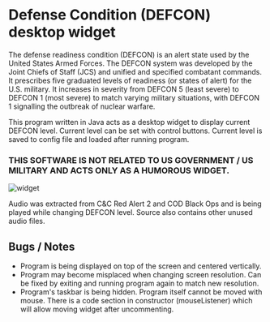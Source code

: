 # Defense Condition (DEFCON) desktop widget

The defense readiness condition (DEFCON) is an alert state used by the United States Armed Forces. The DEFCON system was developed by the Joint Chiefs of Staff (JCS) and unified and specified combatant commands. It prescribes five graduated levels of readiness (or states of alert) for the U.S. military. It increases in severity from DEFCON 5 (least severe) to DEFCON 1 (most severe) to match varying military situations, with DEFCON 1 signalling the outbreak of nuclear warfare.

This program written in Java acts as a desktop widget to display current DEFCON level. Current level can be set with control buttons. Current level is saved to config file and loaded after running program.

### THIS SOFTWARE IS NOT RELATED TO US GOVERNMENT / US MILITARY AND ACTS ONLY AS A HUMOROUS WIDGET.
![widget](https://user-images.githubusercontent.com/81091594/176002133-56971409-5584-49fb-8d3d-3e35d03521d9.png)

Audio was extracted from C&C Red Alert 2 and COD Black Ops and is being played while changing DEFCON level. Source also contains other unused audio files.

## Bugs / Notes
- Program is being displayed on top of the screen and centered vertically.
- Program may become misplaced when changing screen resolution. Can be fixed by exiting and running program again to match new resolution.
- Program's taskbar is being hidden. Program itself cannot be moved with mouse. There is a code section in constructor (mouseListener) which will allow moving widget after uncommenting.
